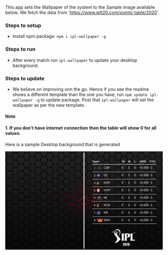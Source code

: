 This app sets the Wallpaper of the system to the Sample image available below. We fetch the data from 'https://www.iplt20.com/points-table/2020'.

### Steps to setup 
* Install npm package: `npm i ipl-wallpaper -g`

### Steps to run
* After every match run `ipl-wallpaper` to update your desktop background.


### Steps to update
* We believe on improving onn the go. Hence if you see the readme shows a different template than the one you have, run `npm update ipl-wallpaper -g` to update package. Post that `ipl-wallpaper` will set the wallpaper as per the new template.

#### Note 
#### 1. If you don't have internet connection then the table will show 0 for all values.

Here is a sample Desktop background that is generated

![Sample desktop](./Assets/Sample.png)
